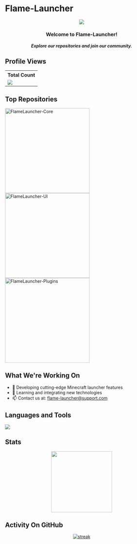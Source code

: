 # Flame-Launcher

<p align="center">
<img src="https://readme-typing-svg.demolab.com/?lines=Welcome%20to%20Flame-Launcher;The%20Ultimate%20Minecraft%20Launcher&font=Fira%20Code&center=true&width=700&height=45&color=fff53a&vCenter=true&pause=1000&size=25" /></a>
</p>

<h3 align="center">Welcome to Flame-Launcher!</h3>
<h5 align="center">Explore our repositories and join our community.</h5>

## Profile Views

<table>
  <tr>
    <th>Total Count</th>
  </tr>
  <tr>
    <td>
       <a href="https://github.com/Flame-Launcher"> <img src="https://komarev.com/ghpvc/?username=Flame-Launcher&style=for-the-badge&color=brightgreen"> </a>
    </td>
  </tr>
</table>

## Top Repositories

<p align="left">
   <a href="https://github.com/Flame-Launcher/FlameLauncher-Core"><img width="278" src="https://denvercoder1-github-readme-stats.vercel.app/api/pin/?username=Flame-Launcher&repo=FlameLauncher-Core&theme=react&bg_color=1F222E&title_color=F8D866&hide_border=true&icon_color=F8D866&show_icons=false" alt="FlameLauncher-Core"></a>
   <a href="https://github.com/Flame-Launcher/FlameLauncher-UI"><img width="278" src="https://denvercoder1-github-readme-stats.vercel.app/api/pin/?username=Flame-Launcher&repo=FlameLauncher-UI&theme=react&bg_color=1F222E&title_color=F8D866&hide_border=true&icon_color=F8D866&show_icons=false" alt="FlameLauncher-UI"></a>
   <a href="https://github.com/Flame-Launcher/FlameLauncher-Plugins"><img width="278" src="https://denvercoder1-github-readme-stats.vercel.app/api/pin/?username=Flame-Launcher&repo=FlameLauncher-Plugins&theme=react&bg_color=1F222E&title_color=F8D866&hide_border=true&icon_color=F8D866&show_icons=false" alt="FlameLauncher-Plugins"></a>
</p>

## What We're Working On

- 🔭 Developing cutting-edge Minecraft launcher features
- 🌱 Learning and integrating new technologies
- 📫 Contact us at: flame-launcher@support.com

## Languages and Tools

<p align="left"> <a href="https://github.com/Flame-Launcher"><img src="https://skillicons.dev/icons?i=vscode,github,css,html,js,nodejs"> </a> </p>

## Stats

<p align="center">
<img height="200px" src="https://github-readme-stats.vercel.app/api?username=Flame-Launcher&hide_border=true&show_icons=true&count_private=true&theme=gruvbox&bg_color=151515">
</p>

## Activity On GitHub

<p align="center">
  <a href="https://github.com/Flame-Launcher">      
<img title="stats" alt="streak" src="https://github-readme-streak-stats.herokuapp.com/?user=Flame-Launcher&theme=dark&hide_border=true&stroke=f53b3b"/>
</a> 
</p>
